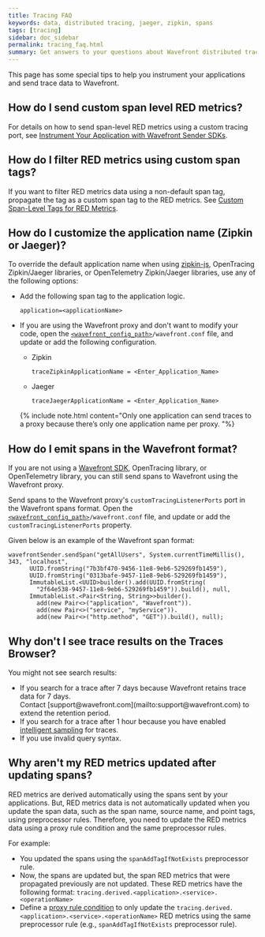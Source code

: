 ```yaml
---
title: Tracing FAQ
keywords: data, distributed tracing, jaeger, zipkin, spans
tags: [tracing]
sidebar: doc_sidebar
permalink: tracing_faq.html
summary: Get answers to your questions about Wavefront distributed tracing
---
```

This page has some special tips to help you instrument your applications and send trace data to Wavefront.

## How do I send custom span level RED metrics?

For details on how to send span-level RED metrics using a custom tracing port, see [Instrument Your Application with Wavefront Sender SDKs](tracing_instrumenting_frameworks.html#instrument-your-application-with-wavefront-sender-sdks).

## How do I filter RED metrics using custom span tags?

If you want to filter RED metrics data using a non-default span tag, propagate the tag as a custom span tag to the RED metrics. See [Custom Span-Level Tags for RED Metrics](tracing_customize_spans_and_alerts.html).

## How do I customize the application name (Zipkin or Jaeger)?

To override the default application name when using [zipkin-js](https://github.com/openzipkin/zipkin-js), OpenTracing Zipkin/Jaeger libraries, or OpenTelemetry Zipkin/Jaeger libraries, use any of the following options:

* Add the following span tag to the application logic.
  ```
  application=<applicationName>
  ```

* If you are using the Wavefront proxy and don't want to modify your code, open the [`<wavefront_config_path>`](proxies_configuring.html#paths)`/wavefront.conf` file, and update or add the following configuration.
  * Zipkin
    ```
    traceZipkinApplicationName = <Enter_Application_Name>
    ```
  * Jaeger
    ```
    traceJaegerApplicationName = <Enter_Application_Name>
    ```
  {% include note.html content="Only one application can send traces to a proxy because there’s only one application name per proxy. "%}
  
## How do I emit spans in the Wavefront format?

If you are not using a [Wavefront SDK](wavefront_sdks.html), OpenTracing library, or OpenTelemetry library, you can still send spans to Wavefront using the Wavefront proxy.

Send spans to the Wavefront proxy's `customTracingListenerPorts` port in the Wavefront spans format. Open the [`<wavefront_config_path>`](proxies_configuring.html#paths)`/wavefront.conf` file, and update or add the `customTracingListenerPorts` property.

Given below is an example of the Wavefront span format:
```
wavefrontSender.sendSpan("getAllUsers", System.currentTimeMillis(), 343, "localhost",
      UUID.fromString("7b3bf470-9456-11e8-9eb6-529269fb1459"),
      UUID.fromString("0313bafe-9457-11e8-9eb6-529269fb1459"),
      ImmutableList.<UUID>builder().add(UUID.fromString(
        "2f64e538-9457-11e8-9eb6-529269fb1459")).build(), null,
      ImmutableList.<Pair<String, String>>builder().
        add(new Pair<>("application", "Wavefront")).
        add(new Pair<>("service", "myService")).
        add(new Pair<>("http.method", "GET")).build(), null);
```

## Why don't I see trace results on the Traces Browser?

You might not see search results:
<ul>
  <li markdown="span">
    If you search for a trace after 7 days because Wavefront retains trace data for 7 days. <br/>Contact [support@wavefront.com](mailto:support@wavefront.com) to extend the retention period.
  </li>
  <li>
    If you search for a trace after 1 hour because you have enabled <a href="trace_data_sampling.html">intelligent sampling</a> for traces.
  </li>
  <li>
    If you use invalid query syntax.
  </li>
</ul>

## Why aren't my RED metrics updated after updating spans?

RED metrics are derived automatically using the spans sent by your applications. But, RED metrics data is not automatically updated when you update the span data, such as the span name, source name, and point tags, using preprocessor rules. Therefore, you need to update the RED metrics data using a proxy rule condition and the same preprocessor rules.

For example:
  * You updated the spans using the `spanAddTagIfNotExists` preprocessor rule. 
  * Now, the spans are updated but, the span RED metrics that were propagated previously are not updated. These RED metrics have the following format: `tracing.derived.<application>.<service>.<operationName>`
  * Define a [proxy rule condition](proxies_preprocessor_rule_conditions.html) to only update the `tracing.derived.<application>.<service>.<operationName>` RED metrics using the same preprocessor rule (e.g., `spanAddTagIfNotExists` preprocessor rule).
  
